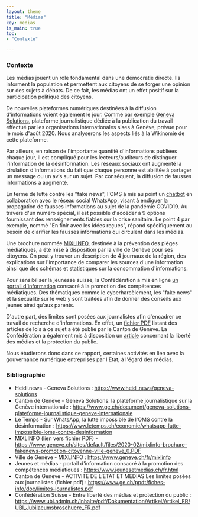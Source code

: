 ```yaml
---
layout: theme
title: "Médias"
key: medias
is_main: true
toc:
- "Contexte"

---
```


### Contexte

Les médias jouent un rôle fondamental dans une démocratie directe. 
Ils informent la population et permettent aux citoyens de se forger une opinion sur des sujets à débats. 
De ce fait, les médias ont un effet positif sur la participation politique des citoyens.

De nouvelles plateformes numériques destinées à la diffusion d'informations voient également le jour. 
Comme par exemple [Geneva Solutions](https://www.heidi.news/geneva-solutions), plateforme journalistique dédiée à la publication du travail effectué par les organisations internationales sises à Genève, prévue pour le mois d'août 2020.
Nous analyserons les aspects liés à la Wikinomie de cette plateforme.

Par ailleurs, en raison de l'importante quantité d'informations publiées chaque jour, il est compliqué pour les lecteurs/auditeurs de distinguer l'information de la désinformation.
Les réseaux sociaux ont augmenté la cirulation d'informations du fait que chaque personne est abilitée à partager un message ou un avis sur un sujet. 
Par conséquent, la diffusion de fausses informations a augmenté.

En terme de lutte contre les "fake news", l'OMS à mis au point un [chatbot](https://www.letemps.ch/economie/whatsapp-lutte-impossible-loms-contre-desinformation) en collaboration avec le réseau social WhatsApp, visant à endiguer la propagation de fausses informations au sujet de la pandémie COVID19.
Au travers d'un numéro spécial, il est possible d'accéder à 9 options fournissant des renseignements fiables sur la crise sanitaire. Le point 4 par exemple, nommé "En finir avec les idées reçues", répond spécifiquement au besoin de clarifier les fausses informations qui  circulent dans les médias.

Une brochure nommée [MIXLINFO](https://www.geneve.ch/sites/default/files/2020-02/mixlinfo-brochure-fakenews-promotion-citoyenne-ville-geneve_0.PDF), destinée à la prévention des pièges médiatiques, a été mise à disposition par la ville de Genève pour ses citoyens. On peut y trouver un description de 4 journaux de la région, des explications sur l'importance de comparer les sources d'une information ainsi que des schémas et statistiques sur la consommation d'informations.

Pour sensibiliser la jeunesse suisse, la Confédération a mis en ligne [un portail d'information](https://www.jeunesetmedias.ch/fr.html) consacré à la promotion des compétences médiatiques. Des thématiques comme le cyberharcèlement, les "fake news" et la sexualité sur le web y sont traitées afin de donner des conseils aux jeunes ainsi qu'aux parents.

D'autre part, des limites sont posées aux journalistes afin d'encadrer ce travail de recherche d'informations. En effet, un [fichier PDF](https://www.ge.ch/ppdt/fiches-info/doc/limites-journalistes.pdf) listant des articles de lois à ce sujet a été publié par le Canton de Genève.
La Confédération a également mis à disposition un [article](https://www.ubi.admin.ch/inhalte/pdf/Dokumentation/Artikel/Artikel_FR/UBI_Jubilaeumsbroschuere_FR.pdf) concernant la liberté des médias et la protection du public.

Nous étudierons donc dans ce rapport, certaines activités en lien avec la gouvernance numérique entreprises par l'Etat, à l'égard des médias.

### Bibliographie

 - Heidi.news - Geneva Solutions : https://www.heidi.news/geneva-solutions
 - Canton de Genève - Geneva Solutions: la plateforme journalistique sur la Genève internationale : https://www.ge.ch/document/geneva-solutions-plateforme-journalistique-geneve-internationale
 - Le Temps - Sur WhatsApp, la lutte impossible de l'OMS contre la désinformation : https://www.letemps.ch/economie/whatsapp-lutte-impossible-loms-contre-desinformation
 - MIXLINFO (lien vers fichier PDF) - https://www.geneve.ch/sites/default/files/2020-02/mixlinfo-brochure-fakenews-promotion-citoyenne-ville-geneve_0.PDF
 - Ville de Genève - MIXLINFO : https://www.geneve.ch/fr/mixlinfo
 - Jeunes et médias - portail d'information consacré à la promotion des compétences médiatiques : https://www.jeunesetmedias.ch/fr.html
 - Canton de Genève - ACTIVITE DE L’ETAT ET MEDIAS Les limites posées aux journalistes (fichier pdf) : https://www.ge.ch/ppdt/fiches-info/doc/limites-journalistes.pdf
 - Confédération Suisse - Entre liberté des médias et protection du public : https://www.ubi.admin.ch/inhalte/pdf/Dokumentation/Artikel/Artikel_FR/UBI_Jubilaeumsbroschuere_FR.pdf


